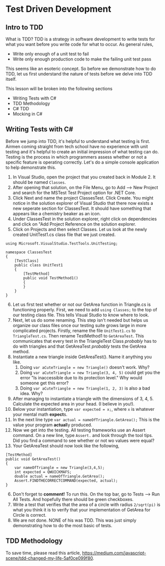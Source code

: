 # Test Driven Development #

## Intro to TDD ##
What is TDD? TDD is a strategy in software development to write tests for what you want before you write code for what to occur. As general rules, 
* Write only enough of a unit test to fail
* Write only enough production code to make the failing unit test pass

This seems like an esoteric concept. So before we demonstrate how to do TDD, let us first understand the nature of tests before we delve into TDD itself.

This lesson will be broken into the following sections
* Writing Tests with C#
* TDD Methodology
* C# TDD 
* Mocking in C#

## Writing Tests with C# ##
Before we jump into TDD, it's helpful to understand what testing is first. Airmen coming straight from tech school have no experience with unit testing and it's helpful to create an initial impression of what testing can do. Testing is the process in which programmers assess whether or not a specific feature is operating correctly. Let's do a simple console application to help demonstrate this.

1. In Visual Studio, open the project that you created back in Module 2. It should be named `Classes`.
1. After opening that solution, on the File Menu, go to Add --> New Project and search for the MSTest Test Project option for .NET Core.
1. Click Next and name the project ClassesTest. Click Create. You might notice in the solution explorer of Visual Studio that there now exists a new seperate section for ClassesTest. It should have something that appears like a chemistry beaker as an icon.
1. Under ClassesTest in the solution explorer, right click on dependencies and click on "Add Project Reference on the solution explorer.
1. Click on Projects and then select Classes. Let us look at the newly created UnitTest1.cs class file that we just created.

```
using Microsoft.VisualStudio.TestTools.UnitTesting;

namespace ClassesTest
{
	[TestClass]
	public class UnitTest1
	{
		[TestMethod]
		public void TestMethod1()
		{
		}
	}
}
```

6. Let us first test whether or not our GetArea function in Triangle.cs is functioning properly. First, we need to add `using Classes;` to the top of our testing class file. This tells Visual Studio to know where to look.
6. Next, let us do some renaming. This step isn't needed but helps us organize our class files once our testing suite grows large in more complicated projects. Firstly, rename the file `UnitTest1.cs` to `TriangleTest.cs`. Then rename TestMethod1 to `GetAreaTest`. This communicates that every test in the TriangleTest Class *probably* has to do with triangles and that GetAreaTest *probably* tests the GetArea method.
6. Instantiate a new triangle inside GetAreaTest(). Name it anything you like. 
    1. Doing `var aCuteTriangle = new Triangle()` doesn't work. Why?
    1. Doing `var aCuteTriangle = new Triangle(3, 4, 5)` could get you the error "Is inaccessible due to its protection level." Why would someone get this error?
    1. Doing `var aCuteTriangle = new Triangle(1, 2, 3)` is also a bad idea. Why?
6. After managing to instantiate a triangle with the dimensions of 3, 4, 5. Calculate the expected area in your head. (I believe in you!).
6. Below your instantiation, type `var expected = x;`, where `x` is whatever your mental math **expect**s.
6. In the next line type `var actual = nameOfTriangle.GetArea();` This is the value your program **actual**ly produced.
6. Now we get into the testing. All testing frameworks use an Assert command. On a new line, type `Assert.` and look through the tool tips. Did you find a command to see whether or not wo values were equal?
6. Your GetAreaTest should now look like the following,
```
[TestMethod]
public void GetAreaTest()
{
	var nameOfTriangle = new Triangle(3,4,5);
	int expected = QWUICKMAFS;
	double actual = nameOfTriangle.GetArea();
	Assert.FINDTHECORRECTCOMMAND(expected, actual);
}
 ```
6. Don't forget to **comment!** To run this. On the top bar, go to Tests --> Run All Tests. And hopefully there should be green checkboxes.
6. Write a test that verifies that the area of a circle with radius `2/sqrt(pi)` is what you think it is to verify that your implementation of GetArea for Circle is correct.
6. We are not done. NONE of his was TDD. This was just simply demonstrating how to do the most basic of tests.

## TDD Methodology ##
To save time, please read this article, https://medium.com/javascript-scene/tdd-changed-my-life-5af0ce099f80. 

